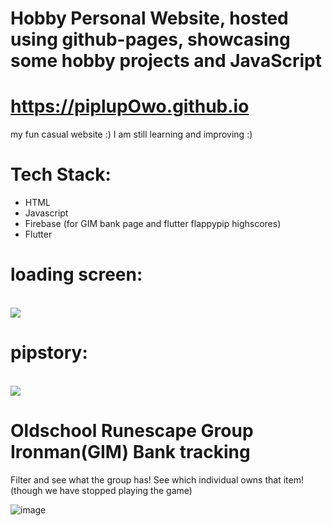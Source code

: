 # Hobby Personal Website, hosted using github-pages, showcasing some hobby projects and JavaScript
<h1><a href="https://piplupowo.github.io/">https://piplupOwo.github.io</a></h1>
<p>my fun casual website :) I am still learning and improving :)</p>

<h1>Tech Stack:</h1>
<ul>
  <li>HTML</li>
  <li>Javascript</li>
  <li>Firebase (for GIM bank page and flutter flappypip highscores)</li>
  <li>Flutter</li>
</ul>

<h1>loading screen: </h1>
<br>
<img src="https://github.com/piplupOwo/piplupOwo.github.io/blob/main/resources/bg3.gif?raw=true" />

<h1>pipstory: </h1>
<br>
<img src="https://github.com/piplupOwo/piplupOwo.github.io/blob/main/resources/bg5.gif?raw=true" />



<br>
<h1>Oldschool Runescape Group Ironman(GIM) Bank tracking</h1>
<p>Filter and see what the group has! See which individual owns that item! (though we have stopped playing the game)</p>

![image](https://user-images.githubusercontent.com/82926705/194711190-a6ecbfae-526a-41dc-a007-d7870546689a.png)

<br>
